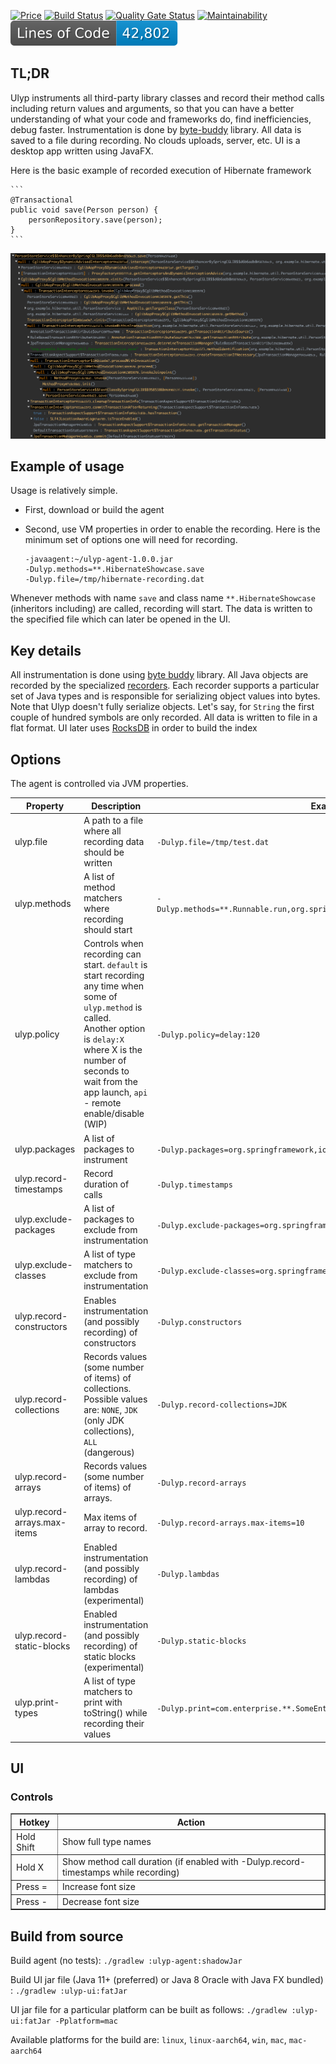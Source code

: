 [![Price](https://img.shields.io/badge/price-FREE-0098f7.svg)](https://github.com/0xaa4eb/ulyp/blob/master/LICENSE)
[![Build Status](https://circleci.com/gh/0xaa4eb/ulyp/tree/master.svg?style=svg)](https://circleci.com/gh/0xaa4eb/ulyp/tree/master)
[![Quality Gate Status](https://sonarcloud.io/api/project_badges/measure?project=0xaa4eb_ulyp&metric=alert_status)](https://sonarcloud.io/dashboard?id=0xaa4eb_ulyp)
[![Maintainability](https://api.codeclimate.com/v1/badges/e76192efb9583aca1170/maintainability)](https://codeclimate.com/github/0xaa4eb/ulyp/maintainability)
![lines of code](https://raw.githubusercontent.com/0xaa4eb/ulyp/project-badges/loc-badge.svg)

## TL;DR

Ulyp instruments all third-party library classes and record their method calls including return values and 
arguments, so that you can have a better understanding of what your code and frameworks do, find inefficiencies, debug faster. Instrumentation is done by [byte-buddy](https://github.com/raphw/byte-buddy) library. 
All data is saved to a file during recording. No clouds uploads, server, etc. UI is a desktop app written using JavaFX.

Here is the basic example of recorded execution of Hibernate framework

    ```
    @Transactional
    public void save(Person person) {
        personRepository.save(person);
    }
    ```

![Hibernate call recorded](https://github.com/0xaa4eb/ulyp/blob/master/images/hibernate.png)

## Example of usage

Usage is relatively simple.

* First, download or build the agent
* Second, use VM properties in order to enable the recording. Here is the minimum set of options one will need for recording.
    
    
    ```
    -javaagent:~/ulyp-agent-1.0.0.jar
    -Dulyp.methods=**.HibernateShowcase.save
    -Dulyp.file=/tmp/hibernate-recording.dat
    ```
    
    
Whenever methods with name `save` and class name `**.HibernateShowcase` (inheritors including) are called, recording will start. 
The data is written to the specified file which can later be opened in the UI.

## Key details

All instrumentation is done using [byte buddy](https://github.com/raphw/byte-buddy) library. All Java objects are recorded by the specialized [recorders](https://github.com/0xaa4eb/ulyp/tree/master/ulyp-common/src/main/java/com/ulyp/core/recorders). 
Each recorder supports a particular set of Java types and is responsible for serializing object values into bytes. 
Note that Ulyp doesn't fully serialize objects. Let's say, for `String` the first couple of hundred symbols are only recorded. 
All data is written to file in a flat format. 
UI later uses [RocksDB](https://github.com/facebook/rocksdb) in order to build the index

## Options

The agent is controlled via JVM properties.

| Property                     | Description                                                                                                                                                                                                                                       | Example                                                                          | Default      |
|------------------------------|---------------------------------------------------------------------------------------------------------------------------------------------------------------------------------------------------------------------------------------------------|----------------------------------------------------------------------------------|--------------|
| ulyp.file                    | A path to a file where all recording data should be written                                                                                                                                                                                       | `-Dulyp.file=/tmp/test.dat`                                                      | -            |
| ulyp.methods                 | A list of method matchers where recording should start                                                                                                                                                                                            | `-Dulyp.methods=**.Runnable.run,org.springframework.**.TransactionInterceptor.*` | Main method  |
| ulyp.policy                  | Controls when recording can start. `default` is start recording any time when some of `ulyp.method` is called.<br/> Another option is `delay:X` where X is the number of seconds to wait from the app launch, `api` - remote enable/disable (WIP) | `-Dulyp.policy=delay:120`                                                        | `default`    |
| ulyp.packages                | A list of packages to instrument                                                                                                                                                                                                                  | `-Dulyp.packages=org.springframework,io.grpc`                                    | All packages |
| ulyp.record-timestamps       | Record duration of calls                                                                                                                                                                                                                          | `-Dulyp.timestamps`                                                              | Disabled     |
| ulyp.exclude-packages        | A list of packages to exclude from instrumentation                                                                                                                                                                                                | `-Dulyp.exclude-packages=org.springframework`                                    | -            |
| ulyp.exclude-classes         | A list of type matchers to exclude from instrumentation                                                                                                                                                                                           | `-Dulyp.exclude-classes=org.springframework.**.Interceptor`                      | -            |
| ulyp.record-constructors     | Enables instrumentation (and possibly recording) of constructors                                                                                                                                                                                  | `-Dulyp.constructors`                                                            | Disabled     |
| ulyp.record-collections      | Records values (some number of items) of collections. Possible values are: `NONE`, `JDK` (only JDK collections), `ALL` (dangerous)                                                                                                                | `-Dulyp.record-collections=JDK`                                                  | `NONE`       |
| ulyp.record-arrays           | Records values (some number of items) of arrays.                                                                                                                                                                                                  | `-Dulyp.record-arrays`                                                           | Disabled     |
| ulyp.record-arrays.max-items | Max items of array to record.                                                                                                                                                                                                                     | `-Dulyp.record-arrays.max-items=10`                                              | 3            |
| ulyp.record-lambdas          | Enabled instrumentation (and possibly recording) of lambdas (experimental)                                                                                                                                                                        | `-Dulyp.lambdas`                                                                 | Disabled     |
| ulyp.record-static-blocks    | Enabled instrumentation (and possibly recording) of static blocks (experimental)                                                                                                                                                                  | `-Dulyp.static-blocks`                                                           | Disabled     |
| ulyp.print-types             | A list of type matchers to print with toString() while recording their values                                                                                                                                                                     | `-Dulyp.print=com.enterprise.**.SomeEntity`                                      | -            |

## UI

### Controls

<table border="1">
<tr>
		<th>Hotkey</th>
		<th>Action</th>
</tr>
<tr><td>Hold Shift</td><td>Show full type names</td></tr>
<tr><td>Hold X</td><td>Show method call duration (if enabled with -Dulyp.record-timestamps while recording)</td></tr>
<tr><td>Press =</td><td>Increase font size</td></tr>
<tr><td>Press -</td><td>Decrease font size</td></tr>
</table>

## Build from source

Build agent (no tests):
`./gradlew :ulyp-agent:shadowJar`

Build UI jar file (Java 11+ (preferred) or Java 8 Oracle with Java FX bundled) :
`./gradlew :ulyp-ui:fatJar`

UI jar file for a particular platform can be built as follows:
`./gradlew :ulyp-ui:fatJar -Pplatform=mac`

Available platforms for the build are: `linux`, `linux-aarch64`, `win`, `mac`, `mac-aarch64`
